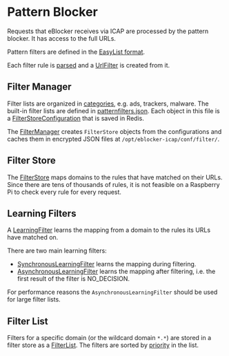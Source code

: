# Pattern Blocker

Requests that eBlocker receives via ICAP are processed by the pattern
blocker. It has access to the full URLs.

Pattern filters are defined in the [EasyList format](https://help.eyeo.com/en/adblockplus/how-to-write-filters).

Each filter rule is
[parsed](https://github.com/eblocker/eblocker/blob/develop/eblocker-icapserver/src/main/java/org/eblocker/server/icap/filter/easylist/EasyListLineParser.java)
and a
[UrlFilter](https://github.com/eblocker/eblocker/blob/develop/eblocker-icapserver/src/main/java/org/eblocker/server/icap/filter/url/UrlFilter.java)
is created from it.

## Filter Manager

Filter lists are organized in
[categories](https://github.com/eblocker/eblocker/blob/develop/eblocker-icapserver/src/main/java/org/eblocker/server/icap/filter/Category.java),
e.g. ads, trackers, malware. The built-in filter lists are defined in
[patternfilters.json](https://github.com/eblocker/eblocker/blob/develop/eblocker-icapserver/src/main/resources/patternfilters.json). Each
object in this file is a
[FilterStoreConfiguration](https://github.com/eblocker/eblocker/blob/develop/eblocker-icapserver/src/main/java/org/eblocker/server/icap/filter/FilterStoreConfiguration.java)
that is saved in Redis.

The
[FilterManager](https://github.com/eblocker/eblocker/blob/develop/eblocker-icapserver/src/main/java/org/eblocker/server/icap/filter/FilterManager.java)
creates `FilterStore` objects from the configurations and caches them
in encrypted JSON files at `/opt/eblocker-icap/conf/filter/`.

## Filter Store

The
[FilterStore](https://github.com/eblocker/eblocker/blob/develop/eblocker-icapserver/src/main/java/org/eblocker/server/icap/filter/FilterStore.java)
maps domains to the rules that have matched on their URLs. Since there
are tens of thousands of rules, it is not feasible on a Raspberry Pi
to check every rule for every request.

## Learning Filters

A
[LearningFilter](https://github.com/eblocker/eblocker/blob/develop/eblocker-icapserver/src/main/java/org/eblocker/server/icap/filter/learning/LearningFilter.java)
learns the mapping from a domain to the rules its URLs have matched
on.

There are two main learning filters:

* [SynchronousLearningFilter](https://github.com/eblocker/eblocker/blob/develop/eblocker-icapserver/src/main/java/org/eblocker/server/icap/filter/learning/SynchronousLearningFilter.java) learns the mapping during filtering.
* [AsynchronousLearningFilter](https://github.com/eblocker/eblocker/blob/develop/eblocker-icapserver/src/main/java/org/eblocker/server/icap/filter/learning/AsynchronousLearningFilter.java)
  learns the mapping after filtering, i.e. the first result of the
  filter is NO_DECISION.

For performance reasons the `AsynchronousLearningFilter` should be used for large filter lists.

## Filter List

Filters for a specific domain (or the wildcard domain `*.*`) are
stored in a filter store as a
[FilterList](https://github.com/eblocker/eblocker/blob/develop/eblocker-icapserver/src/main/java/org/eblocker/server/icap/filter/FilterList.java). The
filters are sorted by
[priority](https://github.com/eblocker/eblocker/blob/develop/eblocker-icapserver/src/main/java/org/eblocker/server/icap/filter/FilterPriority.java)
in the list.
